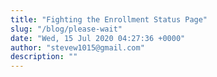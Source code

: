 ```yaml
---
title: "Fighting the Enrollment Status Page"
slug: "/blog/please-wait"
date: "Wed, 15 Jul 2020 04:27:36 +0000"
author: "stevew1015@gmail.com"
description: ""
---
```


